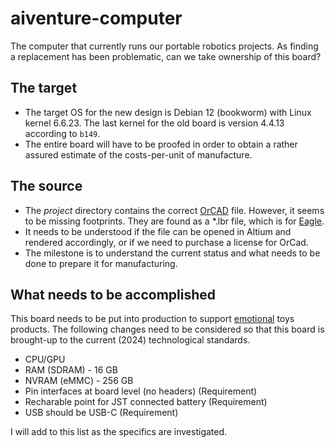 # aiventure-computer

The computer that currently runs our portable robotics projects. As finding a replacement has been problematic, can we take ownership of this board?

## The target

* The target OS for the new design is Debian 12 (bookworm) with Linux kernel 6.6.23. The last kernel for the old board is version 4.4.13 according to `b149`. 
* The entire board will have to be proofed in order to obtain a rather assured estimate of the costs-per-unit of manufacture.

## The source

* The _project_ directory contains the correct <a href="http://www.orcad.com/" target="_blank">OrCAD</a> file. However, it seems to be missing footprints. They are found as a *.lbr file, which is for <a href="https://www.autodesk.com/products/eagle/free-download" target="_blank">Eagle</a>.
* It needs to be understood if the file can be opened in Altium and rendered accordingly, or if we need to purchase a license for OrCad.
* The milestone is to understand the current status and what needs to be done to prepare it for manufacturing. 

## What needs to be accomplished

This board needs to be put into production to support [emotional](https://emotional.toys) toys products. The following changes need to be considered so that this board is brought-up to the current (2024) technological standards.

* CPU/GPU
* RAM (SDRAM) - 16 GB
* NVRAM (eMMC) - 256 GB
* Pin interfaces at board level (no headers) (Requirement)
* Recharable point for JST connected battery (Requirement)
* USB should be USB-C (Requirement)

I will add to this list as the specifics are investigated.